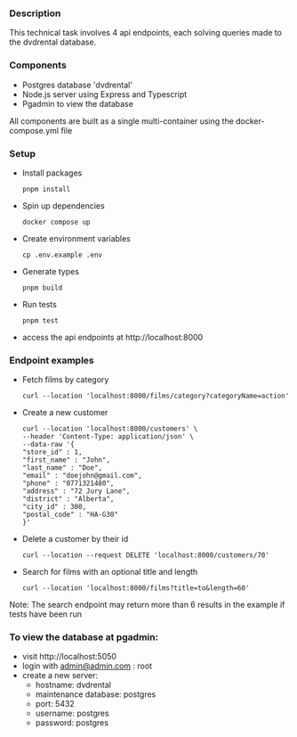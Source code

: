 ### Description
This technical task involves 4 api endpoints, each solving queries made to the dvdrental database. 

### Components
- Postgres database 'dvdrental' 
- Node.js server using Express and Typescript
- Pgadmin to view the database 

All components are built as a single multi-container using the docker-compose.yml file

### Setup 
- Install packages
    ```
    pnpm install
    ```

- Spin up dependencies
    ```
    docker compose up
    ```

- Create environment variables
    ```
    cp .env.example .env
    ```

- Generate types
    ```
    pnpm build
    ```

- Run tests
    ```
    pnpm test
    ```
- access the api endpoints at http://localhost:8000

### Endpoint examples
- Fetch films by category
    ```
    curl --location 'localhost:8000/films/category?categoryName=action'
    ```
- Create a new customer
    ```
    curl --location 'localhost:8000/customers' \
  --header 'Content-Type: application/json' \
  --data-raw '{
    "store_id" : 1,
    "first_name" : "John",
    "last_name" : "Doe",
    "email" : "doejohn@gmail.com",
    "phone" : "0771321480",
    "address" : "72 Jury Lane",
    "district" : "Alberta",
    "city_id" : 300,
    "postal_code" : "HA-G30"
  }'
  ```
- Delete a customer by their id
  ```
  curl --location --request DELETE 'localhost:8000/customers/70'
  ```
- Search for films with an optional title and length
  ```
  curl --location 'localhost:8000/films?title=to&length=60'
  ```
  
Note: The search endpoint may return more than 6 results in the example if tests have been run

### To view the database at pgadmin: 
- visit http://localhost:5050
- login with admin@admin.com : root
- create a new server:
     - hostname: dvdrental
     - maintenance database: postgres
     - port: 5432
     - username: postgres
     - password: postgres
 






   

